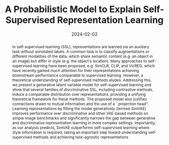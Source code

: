 ---
layout: publication_page
show: true
noheader: true

title: "A Probabilistic Model to Explain Self-Supervised Representation Learning"
description:

date: 2024-02-02

authors:
  - name: <b>Alice Bizeul</b>
    affiliations: [ETH Zurich, ETH AI Center]
  - name: Bernhard Schölkopf
    affiliations: [Max Planck Institute for Intelligent Systems]
  - name: Carl Allen
    affiliations: [ETH Zurich, ETH AI Center]

journal: under submission
bib: /assets/bibliography/simvae.txt
abstract: In self-supervised learning (SSL), representations are learned via an auxiliary task without annotated labels. A common task is to classify augmentations or different modalities of the data, which share semantic content (e.g. an object in an image) but differ in style (e.g. the object's location). Many approaches to self-supervised learning have been proposed, e.g. SimCLR, CLIP, and VicREG, which have recently gained much attention for their representations achieving downstream performance comparable to supervised learning. However, a theoretical understanding of self-supervised methods eludes. Addressing this, we present a generative latent variable model for self-supervised learning and show that several families of discriminative SSL, including contrastive methods, induce a comparable distribution over representations, providing a unifying theoretical framework for these methods. The proposed model also justifies connections drawn to mutual information and the use of a ``projection head''. Learning representations by fitting the model generatively (termed SimVAE) improves performance over discriminative and other VAE-based methods on simple image benchmarks and significantly narrows the gap between generative and discriminative representation learning in more complex settings. Importantly, as our analysis predicts, SimVAE outperforms self-supervised learning where style information is required, taking an important step toward understanding self-supervised methods and achieving task-agnostic representations
pdf: /assets/pdf/simvae.pdf
arxiv: https://arxiv.org/pdf/2402.01399.pdf

# Below is an example of injecting additional page-specific styles.
# If you use this page as a template, delete this _styles block.
_styles: >
  # .fake-img {
  #   background: #bbb;
  #   border: 1px solid rgba(0, 0, 0, 0.1);
  #   box-shadow: 0 0px 4px rgba(0, 0, 0, 0.1);
  #   margin-bottom: 12px;
  # }
  # .fake-img p {
  #   font-family: monospace;
  #   color: white;
  #   text-align: left;
  #   margin: 12px 0;
  #   text-align: center;
  #   font-size: 16px;
  # }
---